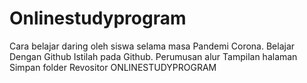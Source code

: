 # Onlinestudyprogram
Cara belajar daring oleh siswa selama masa  Pandemi Corona.
Belajar Dengan Github
Istilah pada Github.
Perumusan alur
Tampilan halaman
Simpan folder Revositor ONLINESTUDYPROGRAM
